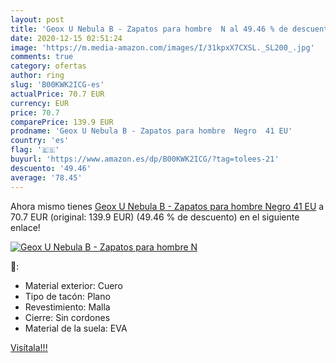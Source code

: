 ```yaml
---
layout: post
title: 'Geox U Nebula B - Zapatos para hombre  N al 49.46 % de descuento'
date: 2020-12-15 02:51:24
image: 'https://m.media-amazon.com/images/I/31kpxX7CXSL._SL200_.jpg'
comments: true
category: ofertas
author: ring
slug: 'B00KWK2ICG-es'
actualPrice: 70.7 EUR
currency: EUR
price: 70.7
comparePrice: 139.9 EUR
prodname: 'Geox U Nebula B - Zapatos para hombre  Negro  41 EU'
country: 'es'
flag: '🇪🇸'
buyurl: 'https://www.amazon.es/dp/B00KWK2ICG/?tag=tolees-21'
descuento: '49.46'
average: '78.45'
---
```


Ahora mismo tienes [Geox U Nebula B - Zapatos para hombre  Negro  41 EU](https://www.amazon.es/dp/B00KWK2ICG/?tag=tolees-21) a 70.7 EUR (original: 139.9 EUR) (49.46 %  de descuento) en el siguiente enlace!

[![Geox U Nebula B - Zapatos para hombre  N](https://m.media-amazon.com/images/I/31kpxX7CXSL._SL200_.jpg)](https://www.amazon.es/dp/B00KWK2ICG/?tag=tolees-21)

🔎:

- Material exterior: Cuero
- Tipo de tacón: Plano
- Revestimiento: Malla
- Cierre: Sin cordones
- Material de la suela: EVA

[Visítala!!!](https://www.amazon.es/dp/B00KWK2ICG/?tag=tolees-21)

